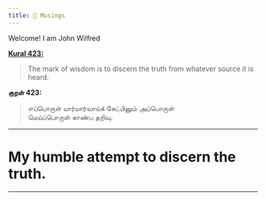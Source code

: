 ```yaml
---
title: 🌱 Musings
---
```


Welcome! I am John Wilfred

__[Kural 423:](https://en.wikipedia.org/wiki/Kural)__ 
> The mark of wisdom is to discern the truth from whatever source it is heard.

__குறள் 423:__
>எப்பொருள் யார்யார்வாய்க் கேட்பினும் அப்பொருள்  <BR>மெய்ப்பொருள் காண்ப தறிவு.

---
# My humble attempt to discern the truth.

---

